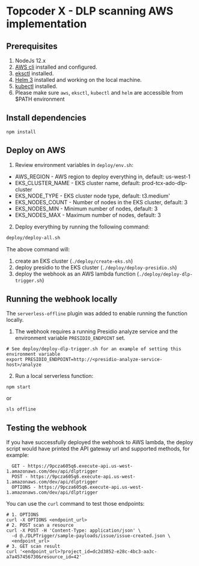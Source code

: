 # Topcoder X - DLP scanning AWS implementation

## Prerequisites

1. NodeJs 12.x
2. [AWS cli](https://docs.aws.amazon.com/cli/latest/userguide/install-cliv2.html) installed and configured.
3. [eksctl](https://docs.aws.amazon.com/eks/latest/userguide/eksctl.html) installed.
4. [Helm 3](https://helm.sh/docs/intro/install/) installed and working on the local machine.
5. [kubectl](https://kubernetes.io/docs/tasks/tools/) installed.
5. Please make sure `aws`, `eksctl`, `kubectl` and `helm` are accessible from $PATH environment


## Install dependencies

```
npm install
```

## Deploy on AWS

1. Review environment variables in `deploy/env.sh`:
  - AWS_REGION        - AWS region to deploy everything in, default: us-west-1
  - EKS_CLUSTER_NAME  - EKS cluster name, default: prod-tcx-ado-dlp-cluster 
  - EKS_NODE_TYPE     - EKS cluster node type, default: t3.medium'
  - EKS_NODES_COUNT   - Number of nodes in the EKS cluster, default: 3
  - EKS_NODES_MIN     - Minimum number of nodes, default: 3
  - EKS_NODES_MAX     - Maximum number of nodes, default: 3
 
2. Deploy everything by running the following command:

```bash
deploy/deploy-all.sh
``` 

The above command will:
 1. create an EKS cluster (`./deploy/create-eks.sh`)
 2. deploy presidio to the EKS cluster (`./deploy/deploy-presidio.sh`)
 3. deploy the webhook as an AWS lambda function (`./deploy/deploy-dlp-trigger.sh`)
 
## Running the webhook locally

The `serverless-offline` plugin was added to enable running the function locally.

1. The webhook requires a running Presidio analyze service and the environment variable `PRESIDIO_ENDPOINT` set.

```
# See deploy/deploy-dlp-trigger.sh for an example of setting this environment variable
export PRESIDIO_ENDPOINT=http://<presidio-analyze-service-host>/analyze
```

2. Run a local serverless function:

```
npm start
```

or

```
sls offline
```

## Testing the webhook

If you have successfully deployed the webhook to AWS lambda, the deploy script would have printed the API gateway url and supported methods, for example:

```
  GET - https://9pcza605q6.execute-api.us-west-1.amazonaws.com/dev/api/dlptrigger
  POST - https://9pcza605q6.execute-api.us-west-1.amazonaws.com/dev/api/dlptrigger
  OPTIONS - https://9pcza605q6.execute-api.us-west-1.amazonaws.com/dev/api/dlptrigger
```

You can use the `curl` command to test those endpoints:

```
# 1. OPTIONS
curl -X OPTIONS <endpoint_url>
# 2. POST scan a resource
curl -X POST -H 'Content-Type: application/json' \
  -d @./DLPTrigger/sample-payloads/issue/issue-created.json \
  <endpoint_url>
# 3. GET scan result
curl '<endpoint_url>?project_id=dc2d3852-e28c-4bc3-aa3c-a7a457456730&resource_id=42'
``` 

